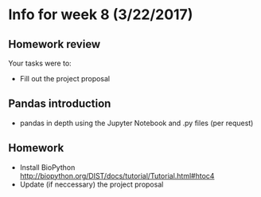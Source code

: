# Info for week 8 (3/22/2017)

## Homework review

Your tasks were to:
* Fill out the project proposal

## Pandas introduction

* pandas in depth using the Jupyter Notebook and .py files (per request)

## Homework

* Install BioPython http://biopython.org/DIST/docs/tutorial/Tutorial.html#htoc4
* Update (if neccessary) the project proposal
